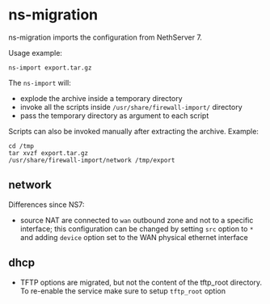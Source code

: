 # ns-migration

ns-migration imports the configuration from NethServer 7.

Usage example:
```
ns-import export.tar.gz
```

The `ns-import` will:
- explode the archive inside a temporary directory
- invoke all the scripts inside `/usr/share/firewall-import/` directory
- pass the temporary directory as argument to each script

Scripts can also be invoked manually after extracting the archive.
Example:
```
cd /tmp
tar xvzf export.tar.gz
/usr/share/firewall-import/network /tmp/export
```

## network

Differences since NS7:

- source NAT are connected to `wan` outbound zone and not to a specific interface;
  this configuration can be changed by setting `src` option to `*` and adding `device` option set to the WAN physical ethernet interface
 
## dhcp

- TFTP options are migrated, but not the content of the tftp_root directory. To re-enable the service make sure to setup `tftp_root` option
